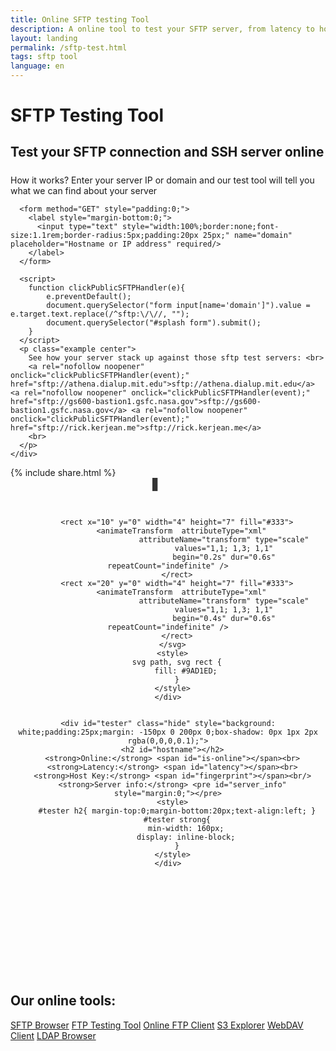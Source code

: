 ```yaml
---
title: Online SFTP testing Tool
description: A online tool to test your SFTP server, from latency to host keys and other server information you are exposing with your SFTP server
layout: landing
permalink: /sftp-test.html
tags: sftp tool
language: en
---
```


<link rel="stylesheet" href="/css/landing-page.css">
<link rel="stylesheet" href="/css/landing-page-login.css">

<div id="splash" class="nopadding">
  <div class="row">
    <div class="col-sm-12">
      <div class="hgroup">
        <h1>SFTP Testing Tool</h1>
        <h2 style="display: block;font-size: 1.3rem;height: inherit;margin-bottom: 1.5rem;">
            Test your SFTP connection and SSH server online
        </h2>
        <p class="container">
          How it works? Enter your server IP or domain and our test tool will tell you what we can find about your server
        </p>
      </div>

      <form method="GET" style="padding:0;">
        <label style="margin-bottom:0;">
          <input type="text" style="width:100%;border:none;font-size:1.1rem;border-radius:5px;padding:20px 25px;" name="domain" placeholder="Hostname or IP address" required/>
        </label>
      </form>

      <script>
        function clickPublicSFTPHandler(e){
            e.preventDefault();
            document.querySelector("form input[name='domain']").value = e.target.text.replace(/^sftp:\/\//, "");
            document.querySelector("#splash form").submit();
        }
      </script>
      <p class="example center">
        See how your server stack up against those sftp test servers: <br>
        <a rel="nofollow noopener" onclick="clickPublicSFTPHandler(event);" href="sftp://athena.dialup.mit.edu">sftp://athena.dialup.mit.edu</a> <a rel="nofollow noopener" onclick="clickPublicSFTPHandler(event);" href="sftp://gs600-bastion1.gsfc.nasa.gov">sftp://gs600-bastion1.gsfc.nasa.gov</a> <a rel="nofollow noopener" onclick="clickPublicSFTPHandler(event);" href="sftp://rick.kerjean.me">sftp://rick.kerjean.me</a>
        <br>
      </p>
    </div>
  </div>
  {% include share.html %}
</div>
<div class="waveshape"></div>

<div id="features" style="padding-bottom:0;">
  <div class="container">
    <div class="center" id="loader" class="show" style="margin-bottom:200px;text-align:center;">
      <svg version="1.1" id="Layer_1" xmlns="http://www.w3.org/2000/svg" xmlns:xlink="http://www.w3.org/1999/xlink" x="0px" y="0px"
           width="50px" height="50px" viewBox="0 0 24 24" style="enable-background:new 0 0 50 50;" xml:space="preserve">
        <rect x="0" y="0" width="4" height="7" fill="#333">
          <animateTransform  attributeType="xml"
                             attributeName="transform" type="scale"
                             values="1,1; 1,3; 1,1"
                             begin="0s" dur="0.6s" repeatCount="indefinite" />
        </rect>

        <rect x="10" y="0" width="4" height="7" fill="#333">
          <animateTransform  attributeType="xml"
                             attributeName="transform" type="scale"
                             values="1,1; 1,3; 1,1"
                             begin="0.2s" dur="0.6s" repeatCount="indefinite" />
        </rect>
        <rect x="20" y="0" width="4" height="7" fill="#333">
          <animateTransform  attributeType="xml"
                             attributeName="transform" type="scale"
                             values="1,1; 1,3; 1,1"
                             begin="0.4s" dur="0.6s" repeatCount="indefinite" />
        </rect>
      </svg>
      <style>
        svg path, svg rect {
            fill: #9AD1ED;
        }
      </style>
    </div>


    <div id="tester" class="hide" style="background: white;padding:25px;margin: -150px 0 200px 0;box-shadow: 0px 1px 2px rgba(0,0,0,0.1);">
      <h2 id="hostname"></h2>
      <strong>Online:</strong> <span id="is-online"></span><br>
      <strong>Latency:</strong> <span id="latency"></span><br>
      <strong>Host Key:</strong> <span id="fingerprint"></span><br/>
      <strong>Server info:</strong> <pre id="server_info" style="margin:0;"></pre>
      <style>
        #tester h2{ margin-top:0;margin-bottom:20px;text-align:left; }
        #tester strong{
            min-width: 160px;
            display: inline-block;
        }
      </style>
    </div>
  </div>

  <script>
    (function() {
        function sftpTest(domain) {
            var oReq = new XMLHttpRequest();
            oReq.onload = function(){
                var data = JSON.parse(this.responseText);

                const $server_info = document.getElementById("server_info");

                document.getElementById("latency").innerText = data["latency"];
                document.getElementById("is-online").innerText = data["isOnline"] ? "Yes" : "No";
                if (data["server_info"]) $server_info.innerText = data["server_info"];
                else $server_info.classList.add("hidden");
                document.getElementById("fingerprint").innerText = data["fingerprint"] || "";

                if(data["isOnline"]){
                    let $a = document.createElement("a");
                    $a.setAttribute("target", "_blank");
                    $a.setAttribute("href", "http://www.filestash.app{% post_url 2020-04-30-sftp-browser %}");
                    $a.innerText = data["hostname"];
                    document.getElementById("hostname").innerHTML = $a.outerHTML;
                } else {
                    document.getElementById("hostname").innerText = data["hostname"];
                }

                document.getElementById("tester").classList.add("show");
                document.getElementById("loader").classList.remove("show");
                document.getElementById("loader").classList.add("hide");
            };
            oReq.onerror = function(){
                console.log("ERROR");
            };
            oReq.open("get", "https://pages.kerjean.me/projects/filestash/apps/sftp_test/?domain="+domain, true);
            oReq.send();
        }

        var match = location.search.match(/domain=([^&]+)/);
        if(match){
            document.querySelector("form input[name='domain']").value = match[1];
            sftpTest(match[1]);
        } else {
            sftpTest("itcsubmit.wustl.edu")
        }

    }());
  </script>

  <div class="call-to-action">
    <h2>Our online tools:</h2>
    <a class="btn light" href="{% post_url 2020-04-30-sftp-browser %}">SFTP Browser</a>
    <a class="btn light" href="{% post_url 2020-08-04-ftp-testing-tool %}">FTP Testing Tool</a>
    <a class="btn light" href="{% post_url 2019-11-26-ftp-web-client %}">Online FTP Client</a>
    <a class="btn light" href="{% post_url 2019-11-21-s3-browser %}">S3 Explorer</a>
    <a class="btn light" href="{% post_url 2021-10-18-webdav-client %}">WebDAV Client</a>
    <a class="btn light" href="{% post_url 2020-01-04-ldap-browser %}">LDAP Browser</a>
  </div>
</div>
